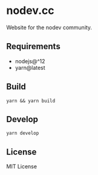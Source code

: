 # nodev.cc

Website for the nodev community.

## Requirements

- nodejs@^12
- yarn@latest

## Build

```
yarn && yarn build
```

## Develop

```
yarn develop
```

## License

MIT License

